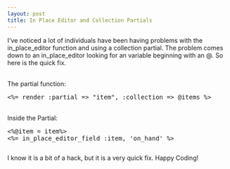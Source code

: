 ```yaml
--- 
layout: post
title: In Place Editor and Collection Partials
---
```

<p>I've noticed a lot of individuals have been having problems with the in_place_editor function and using a collection partial.  The problem comes down to an in_place_editor looking for an variable beginning with an @.  So here is the quick fix.</p>
<br/>
The partial function:
<br/>
<p><pre>
&lt%= render :partial => "item", :collection => @items %&gt
</pre></p>
<br/>
Inside the Partial:
<br/>
<p><pre>
&lt%@item = item%&gt
&lt%= in_place_editor_field :item, 'on_hand' %&gt
</p></pre>
<p>
I know it is a bit of a hack, but it is a very quick fix.  Happy Coding!
</p>
